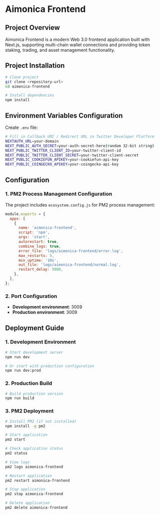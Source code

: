 # Aimonica Frontend

## Project Overview

Aimonica Frontend is a modern Web 3.0 frontend application built with Next.js, supporting multi-chain wallet connections and providing token staking, trading, and asset management functionality.

## Project Installation

```bash
# Clone project
git clone <repository-url>
cd aimonica-frontend

# Install dependencies
npm install
```

## Environment Variables Configuration

Create `.env` file:

```bash
# Fill in Callback URI / Redirect URL in Twitter Developer Platform
NEXTAUTH_URL=your-domain
NEXT_PUBLIC_AUTH_SECRET=your-auth-secret-here(random 32-bit string)
NEXT_PUBLIC_TWITTER_CLIENT_ID=your-twitter-client-id
NEXT_PUBLIC_TWITTER_CLIENT_SECRET=your-twitter-client-secret
NEXT_PUBLIC_COOKIEFUN_APIKEY=your-cookiefun-api-key
NEXT_PUBLIC_COINGECKO_APIKEY=your-coingecko-api-key
```

## Configuration

### 1. PM2 Process Management Configuration

The project includes `ecosystem.config.js` for PM2 process management:

```javascript
module.exports = {
  apps: [
    {
      name: 'aimonica-frontend',
      script: 'npm',
      args: 'start',
      autorestart: true,
      combine_logs: true,
      error_file: 'logs/aimonica-frontend/error.log',
      max_restarts: 5,
      min_uptime: '10s',
      out_file: 'logs/aimonica-frontend/normal.log',
      restart_delay: 5000,
    },
  ],
};
```

### 2. Port Configuration

- **Development environment**: 3009
- **Production environment**: 3009

## Deployment Guide

### 1. Development Environment

```bash
# Start development server
npm run dev

# Or start with production configuration
npm run dev:prod
```

### 2. Production Build

```bash
# Build production version
npm run build
```

### 3. PM2 Deployment

```bash
# Install PM2 (if not installed)
npm install -g pm2

# Start application
pm2 start

# Check application status
pm2 status

# View logs
pm2 logs aimonica-frontend

# Restart application
pm2 restart aimonica-frontend

# Stop application
pm2 stop aimonica-frontend

# Delete application
pm2 delete aimonica-frontend
```
